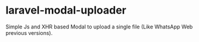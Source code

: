 # laravel-modal-uploader
Simple Js and XHR based Modal to upload a single file (Like WhatsApp Web previous versions).
